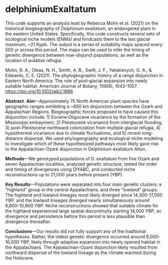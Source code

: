 # delphiniumExaltatum

This code supports an analysis lead by Rebecca Mohn et al. (2021) on the historical biogeography of Delphinium exaltatum, an endangered plant in the eastern United States. Specifically, this code constructs several sets of ecological niche models (ENMs) and hindcasts them to the last glacial maximum, ~21 Kypb. The output is a series of suitability maps spaced every 500 yr across this period. The maps can be used to infer the timing of genetic divergence between now-disjunct populations, as well as the location of putative refugia.

Mohn, R. A., Oleas, N. H., Smith, A. B., Swift, J. F., Yatskievych, G. A., & Edwards, C. E. (2021). The phylogeographic history of a range disjunction in Eastern North America: The role of post‐glacial expansion into newly suitable habitat. American Journal of Botany, 108(6), 1042-1057. https://doi.org/10.1002/ajb2.1686

**Abstract**. **Aim**—Approximately 75 North American plant species have geographic ranges exhibiting a ~650 km disjunction between the Ozark and Appalachian Regions. Biogeographic forces proposed to have caused this disjunction include: 1) Eocene‐Oligocene vicariance by the formation of the Mississippi embayment, 2) Pleistocene vicariance from interglacial flooding, 3) post-Pleistocene northward colonization from multiple glacial refugia, 4) hypsithermal vicariance due to climate fluctuations, and 5) recent long-distance dispersal. We used phylogeography and ecological niche modeling to investigate which of these hypothesized pathways most likely gave rise to the Appalachian-Ozark disjunction in Delphinium exaltatum Aiton.

**Methods**—We genotyped populations of D. exaltatum from five Ozark and seven Appalachian localities, analyzed genetic structure, tested the order and timing of divergences using DIYABC, and conducted niche reconstructions up to 21,000 years before present (YBP).

**Key Results**—Populations were separated into four main genetic clusters: a “highland” group in the central Appalachians, and three “lowland” groups. The highland and lowland lineages most likely diverged since 14,300-17,000 YBP, and the lowland lineages diverged nearly simultaneously around 6,800-10,900 YBP. Niche reconstructions showed that suitable climate for the highland experienced large spatial discontinuity starting 14,000 YBP, so divergence and persistence before this period is less plausible than divergence thereafter.

**Conclusions**—Our results did not fully support any of the traditional hypotheses. Rather, the oldest genetic divergence occurred around 8,000-16,000 YBP, likely through adaptive expansion into newly opened habitat in the Appalachians. The Appalachian-Ozark disjunction likely resulted from northward dispersal of the lowland lineage as the climate warmed during the Holocene.  
